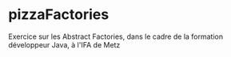 # pizzaFactories
Exercice sur les Abstract Factories, dans le cadre de la formation développeur Java, à l'IFA de Metz
